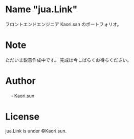 #  Name "jua.Link"
フロントエンドエンジニア Kaori.san のポートフォリオ。

# Note
ただいま鋭意作成中です。
完成は今しばらくお待ちください。

# Author
　・Kaori.sun

# License
jua.Link is under ©Kaori.sun.
